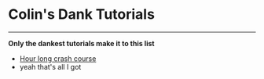 # Colin's Dank Tutorials

----------
**Only the dankest tutorials make it to this list**

- [Hour long crash course](https://www.youtube.com/watch?v=D6esTdOLXh4)
- yeah that's all I got

